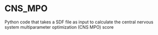 # CNS_MPO
Python code that takes a SDF file as input to calculate the central nervous system multiparameter optimization (CNS MPO) score
